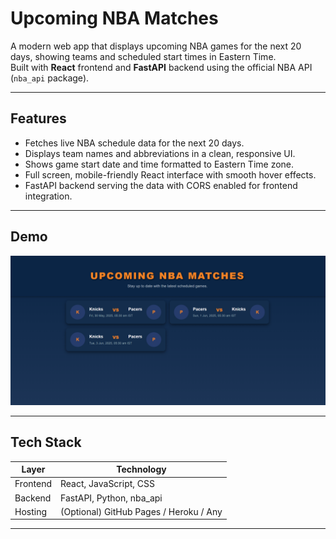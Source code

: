 # Upcoming NBA Matches

A modern web app that displays upcoming NBA games for the next 20 days, showing teams and scheduled start times in Eastern Time.  
Built with **React** frontend and **FastAPI** backend using the official NBA API (`nba_api` package).

---


## Features

- Fetches live NBA schedule data for the next 20 days.  
- Displays team names and abbreviations in a clean, responsive UI.  
- Shows game start date and time formatted to Eastern Time zone.  
- Full screen, mobile-friendly React interface with smooth hover effects.  
- FastAPI backend serving the data with CORS enabled for frontend integration.  

---

## Demo

![Screenshot](./image.png)  

---

## Tech Stack

| Layer    | Technology                 |
| -------- | --------------------------|
| Frontend | React, JavaScript, CSS    |
| Backend  | FastAPI, Python, nba_api  |
| Hosting  | (Optional) GitHub Pages / Heroku / Any |

---


